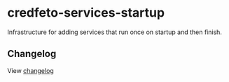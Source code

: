 # credfeto-services-startup

Infrastructure for adding services that run once on startup and then finish.  

## Changelog

View [changelog](CHANGELOG.md)
